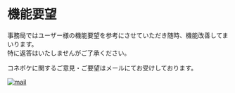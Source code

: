 # 機能要望

事務局ではユーザー様の機能要望を参考にさせていただき随時、機能改善してまいります。  
特に返答はいたしませんがご了承ください。

コネポケに関するご意見・ご要望はメールにてお受けしております。

[![mail](https://raw.githubusercontent.com/sendroidsFamily/useGuides/master/1.%E3%82%B3%E3%83%8D%E3%83%9D%E3%82%B1%E5%85%AC%E5%BC%8F%E3%82%AC%E3%82%A4%E3%83%89/%E5%88%9D%E3%82%81%E3%81%A6%E3%81%AE%E6%96%B9%E3%81%B8/images/mail.jpg)](mailto:support@conepoke.com)

